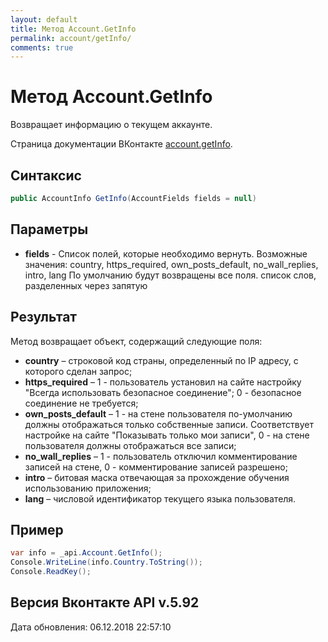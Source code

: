 ```yaml
---
layout: default
title: Метод Account.GetInfo
permalink: account/getInfo/
comments: true
---
```

# Метод Account.GetInfo
Возвращает информацию о текущем аккаунте.

Страница документации ВКонтакте [account.getInfo](https://vk.com/dev/account.getInfo).

## Синтаксис
``` csharp
public AccountInfo GetInfo(AccountFields fields = null)
```

## Параметры
+ **fields** - Список полей, которые необходимо вернуть. Возможные значения: 
country, 
https_required, 
own_posts_default, 
no_wall_replies, 
intro, 
lang 
По умолчанию будут возвращены все поля. список слов, разделенных через запятую

## Результат
Метод возвращает объект, содержащий следующие поля: 

+ **country** – строковой код страны, определенный по IP адресу, с которого сделан запрос; 
+ **https_required** – 1 - пользователь установил на сайте настройку "Всегда использовать безопасное соединение"; 0 - безопасное соединение не требуется; 
+ **own_posts_default** – 1 - на стене пользователя по-умолчанию должны отображаться только собственные записи. Соответствует настройке на сайте "Показывать только мои записи", 0 - на стене пользователя должны отображаться все записи; 
+ **no_wall_replies** – 1 - пользователь отключил комментирование записей на стене, 0 - комментирование записей разрешено; 
+ **intro** – битовая маска отвечающая за прохождение обучения использованию приложения; 
+ **lang** – числовой идентификатор текущего языка пользователя.

## Пример
``` csharp
var info = _api.Account.GetInfo();
Console.WriteLine(info.Country.ToString());
Console.ReadKey();
```

## Версия Вконтакте API v.5.92
Дата обновления: 06.12.2018 22:57:10
